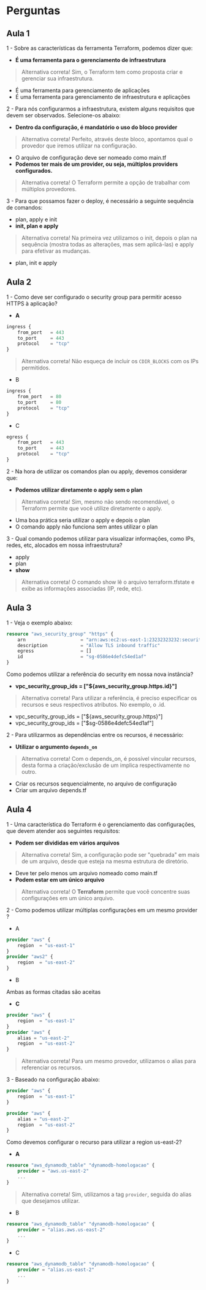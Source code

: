 # Perguntas

## Aula 1

1 - Sobre as características da ferramenta Terraform, podemos dizer que:

- __É uma ferramenta para o gerenciamento de infraestrutura__

> Alternativa correta! Sim, o Terraform tem como proposta criar e gerenciar sua infraestrutura.

- É uma ferramenta para gerenciamento de aplicações
- É uma ferramenta para gerenciamento de infraestrutura e aplicações

2 - Para nós configurarmos a infraestrutura, existem alguns requisitos que devem ser observados. Selecione-os abaixo:

- __Dentro da configuração, é mandatório o uso do bloco provider__

> Alternativa correta! Perfeito, através deste bloco, apontamos qual o provedor que iremos utilizar na configuração.

- O arquivo de configuração deve ser nomeado como main.tf
- __Podemos ter mais de um provider, ou seja, múltiplos providers configurados.__

> Alternativa correta! O Terraform permite a opção de trabalhar com múltiplos provedores.

3 - Para que possamos fazer o deploy, é necessário a seguinte sequência de comandos:

- plan, apply e init
- __init, plan e apply__

> Alternativa correta! Na primeira vez utilizamos o init, depois o plan na sequência (mostra todas as alterações, mas sem aplicá-las) e apply para efetivar as mudanças.

- plan, init e apply

## Aula 2

1 - Como deve ser configurado o security group para permitir acesso HTTPS à aplicação?

- __A__

``` tf
ingress {
    from_port   = 443
    to_port     = 443
    protocol    = "tcp"
}
```

> Alternativa correta! Não esqueça de incluir os ```CDIR_BLOCKS``` com os IPs permitidos.

- B

``` tf
ingress {
    from_port   = 80
    to_port     = 80
    protocol    = "tcp"
}
```

- C

``` tf
egress {
    from_port   = 443
    to_port     = 443
    protocol    = "tcp"
}
```

2 - Na hora de utilizar os comandos plan ou apply, devemos considerar que:

- __Podemos utilizar diretamente o apply sem o plan__

> Alternativa correta! Sim, mesmo não sendo recomendável, o Terraform permite que você utilize diretamente o apply.

- Uma boa prática seria utilizar o apply e depois o plan
- O comando apply não funciona sem antes utilizar o plan

3 - Qual comando podemos utilizar para visualizar informações, como IPs, redes, etc, alocados em nossa infraestrutura?

- apply
- plan
- __show__

> Alternativa correta! O comando show lê o arquivo terraform.tfstate e exibe as informações associadas (IP, rede, etc).

## Aula 3

1 - Veja o exemplo abaixo:

``` tf
resource "aws_security_group" "https" {
    arn                    = "arn:aws:ec2:us-east-1:23232323232:security-group/sg-0586e4defc54ed1af"
    description            = "Allow TLS inbound traffic"
    egress                 = []
    id                     = "sg-0586e4defc54ed1af"
}
```

Como podemos utilizar a referência do security em nossa nova instância?

- __vpc_security_group_ids = ["${aws_security_group.https.id}"]__

> Alternativa correta! Para utilizar a referência, é preciso especificar os recursos e seus respectivos atributos. No exemplo, o .id.

- vpc_security_group_ids = ["${aws_security_group.https}"]
- vpc_security_group_ids = ["$sg-0586e4defc54ed1af"]

2 - Para utilizarmos as dependências entre os recursos, é necessário:

- __Utilizar o argumento ```depends_on```__

> Alternativa correta! Com o depends_on, é possível vincular recursos, desta forma a criação/exclusão de um implica respectivamente no outro.

- Criar os recursos sequencialmente, no arquivo de configuração
- Criar um arquivo depends.tf

## Aula 4

1 - Uma característica do Terraform é o gerenciamento das configurações, que devem atender aos seguintes requisitos:

- __Podem ser divididas em vários arquivos__

> Alternativa correta! Sim, a configuração pode ser "quebrada" em mais de um arquivo, desde que esteja na mesma estrutura de diretório.

- Deve ter pelo menos um arquivo nomeado como main.tf
- __Podem estar em um único arquivo__

> Alternativa correta! O __Terraform__ permite que você concentre suas configurações em um único arquivo.

2 - Como podemos utilizar múltiplas configurações em um mesmo provider ?

- A

``` tf
provider "aws" {
    region  = "us-east-1"
}
provider "aws2" {
    region  = "us-east-2"
}
```

- B

Ambas as formas citadas são aceitas

- __C__

``` tf
provider "aws" {
    region  = "us-east-1"
}
provider "aws" {
    alias = "us-east-2"
    region  = "us-east-2"
}
```

> Alternativa correta! Para um mesmo provedor, utilizamos o alias para referenciar os recursos.

3 - Baseado na configuração abaixo:

``` tf
provider "aws" {
    region  = "us-east-1"
}

provider "aws" {
    alias = "us-east-2"
    region  = "us-east-2"
}
```

Como devemos configurar o recurso para utilizar a region us-east-2?

- __A__

``` tf
resource "aws_dynamodb_table" "dynamodb-homologacao" {
    provider = "aws.us-east-2"
    ...
}
```

> Alternativa correta! Sim, utilizamos a tag ```provider```, seguida do alias que desejamos utilizar.

- B

``` tf
resource "aws_dynamodb_table" "dynamodb-homologacao" {
    provider = "alias.aws.us-east-2"
    ...
}
```

- C

``` tf
resource "aws_dynamodb_table" "dynamodb-homologacao" {
    provider = "alias.us-east-2"
    ...
}
```
